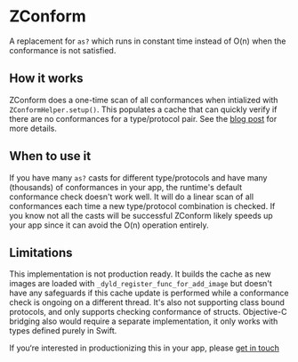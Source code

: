# ZConform

A replacement for `as?` which runs in constant time instead of O(n) when the conformance is not satisfied.

## How it works

ZConform does a one-time scan of all conformances when intialized with `ZConformHelper.setup()`. This populates a cache that can quickly verify if there are no conformances for a type/protocol pair. See the [blog post](https://emergetools.com/blog/posts/SwiftProtocolConformance) for more details.

## When to use it

If you have many `as?` casts for different type/protocols and have many (thousands) of conformances in your app, the runtime's default conformance check doesn't work well. It will do a linear scan of all conformances each time a new type/protocol combination is checked. If you know not all the casts will be successful ZConform likely speeds up your app since it can avoid the O(n) operation entirely.

## Limitations

This implementation is not production ready. It builds the cache as new images are loaded with `_dyld_register_func_for_add_image` but doesn't have any safeguards if this cache update is performed while a conformance check is ongoing on a different thread. It's also not supporting class bound protocols, and only supports checking conformance of structs. Objective-C bridging also would require a separate implementation, it only works with types defined purely in Swift.

If you‘re interested in productionizing this in your app, please [get in touch](mailto:team@emergetools.com)